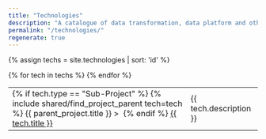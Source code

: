 ```yaml
---
title: "Technologies"
description: "A catalogue of data transformation, data platform and other technologies used within the Data Engineering space"
permalink: "/technologies/"
regenerate: true
---
```

{% assign techs = site.technologies | sort: 'id' %}

<table>
  <tbody>
    {% for tech in techs %}
      <tr>
        <td>
          {% if tech.type == "Sub-Project" %}
            {% include shared/find_project_parent tech=tech %}
            {{ parent_project.title }}&nbsp;>&nbsp;
          {% endif %}
          <a href="{{ site.url }}{{ tech.url }}">{{ tech.title }}</a>
        </td>
        <td>{{ tech.description }}</td>
      </tr>
    {% endfor %}
  </tbody>
</table>